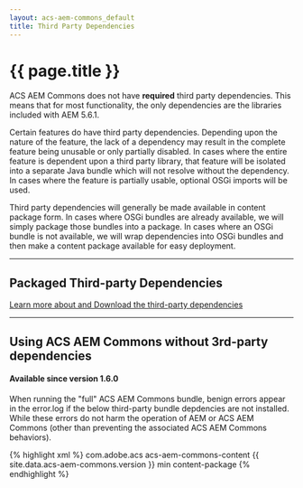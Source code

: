 ```yaml
---
layout: acs-aem-commons_default
title: Third Party Dependencies
---
```


# {{ page.title }}

ACS AEM Commons does not have **required** third party dependencies. This means that for most functionality, the only dependencies are the libraries included with AEM 5.6.1.


Certain features do have third party dependencies. Depending upon the nature of the feature, the lack of a dependency may result in the complete feature being unusable or only partially disabled. In cases where the entire feature is dependent upon a third party library, that feature will be isolated into a separate Java bundle which will not resolve without the dependency. In cases where the feature is partially usable, optional OSGi imports will be used.


Third party dependencies will generally be made available in content package form. In cases where OSGi bundles are already available, we will simply package those bundles into a package. In cases where an OSGi bundle is not available, we will wrap dependencies into OSGi bundles and then make a content package available for easy deployment.

<hr/>

## Packaged Third-party Dependencies

[Learn more about and Download the third-party dependencies](/pages/acs-aem-bundles.html)

<hr/>

## Using ACS AEM Commons without 3rd-party dependencies

#### Available since version 1.6.0

When running the "full" ACS AEM Commons bundle, benign errors appear in the error.log if the below third-party bundle depdencies are not installed. While these errors do not harm the operation of AEM or ACS AEM Commons (other than preventing the associated ACS AEM Commons behaviors).

{% highlight xml %}
    <dependency>
        <groupId>com.adobe.acs</groupId>
        <artifactId>acs-aem-commons-content</artifactId>
        <version>{{ site.data.acs-aem-commons.version }}</version>
        <classifier>min</classifier>
        <type>content-package</type>
    </dependency>
{% endhighlight %}



